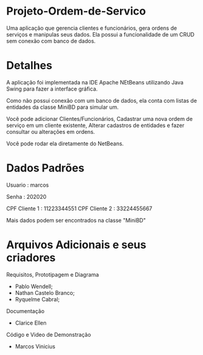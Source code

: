 # Projeto-Ordem-de-Servico
Uma aplicação que gerencia clientes e funcionários, gera ordens de serviços e manipulas seus dados. Ela possui a funcionalidade de um CRUD sem conexão com banco de dados.
# Detalhes
A aplicação foi implementada na IDE Apache NEtBeans utilizando Java Swing para fazer a interface gráfica.

Como não possui conexão com um banco de dados, ela conta com listas de entidades da classe MiniBD para simular um.

Você pode adicionar Clientes/Funcionários, Cadastrar uma nova ordem de serviço em um cliente existente, Alterar cadastros de entidades e fazer consultar ou alterações em ordens.

Você pode rodar ela diretamente do NetBeans.

# Dados Padrões
Usuario : marcos

Senha : 202020

CPF Cliente 1 : 11223344551
CPF Cliente 2 : 33224455667

Mais dados podem ser encontrados na classe "MiniBD"

# Arquivos Adicionais e seus criadores

Requisitos, Prototipagem e Diagrama

- Pablo Wendell;
- Nathan Castelo Branco;
- Ryquelme Cabral;

Documentação

- Clarice Ellen

Código e Video de Demonstração

- Marcos Vinicius
